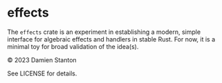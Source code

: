 # effects

The `effects` crate is an experiment in establishing a modern, simple interface for algebraic effects and handlers in
stable Rust. For now, it is a minimal toy for broad validation of the idea(s).

© 2023 Damien Stanton

See LICENSE for details.
